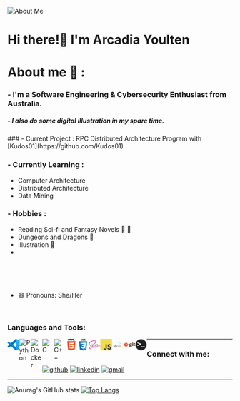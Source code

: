 ![About Me](https://media-exp1.licdn.com/dms/image/C4E16AQEYUaGQC7EtJg/profile-displaybackgroundimage-shrink_350_1400/0/1637790752253?e=1643241600&v=beta&t=3DyaYu68WmemgCLYh0uBybApnGpJIqrXfLjuqCR09wY)

# Hi there!:wave: I'm Arcadia Youlten
# About me 💬 :

### - I'm a Software Engineering & Cybersecurity Enthusiast from Australia.
##### - I also do some digital illustration in my spare time.

<div **align="right"**>
### - Current Project : RPC Distributed Architecture Program with [Kudos01](https://github.com/Kudos01) 
</div> 

### - Currently Learning :
- Computer Architecture
- Distributed Architecture 
- Data Mining 

### - Hobbies : 
- Reading Sci-fi and Fantasy Novels :space_invader: :crystal_ball:
- Dungeons and Dragons :dragon_face:
- Illustration 🎨
-  

</br>
</br>
</br>


- 😄 Pronouns: She/Her 

<br>

### Languages and Tools:

<img align="left" alt="Visual Studio Code" width="26px" src="https://raw.githubusercontent.com/github/explore/80688e429a7d4ef2fca1e82350fe8e3517d3494d/topics/visual-studio-code/visual-studio-code.png" />
<img align="left" alt="Python" width="26px" src="https://github.com/jalbertsr/logo-badge-images/blob/master/img/rsz_python.png?raw=true" />
<img align="left" alt="Docker" width="26px" src="https://i.imgur.com/VyjCJuz.png"/>
<img align="left" alt="C" width="26px" src="https://i.imgur.com/zINUxVf.png" />
<img align="left" alt="C++" width="26px" src="https://i.imgur.com/zINUxVf.png" />
<img align="left" alt="HTML5" width="26px" src="https://raw.githubusercontent.com/github/explore/80688e429a7d4ef2fca1e82350fe8e3517d3494d/topics/html/html.png" />
<img align="left" alt="CSS3" width="26px" src="https://raw.githubusercontent.com/github/explore/80688e429a7d4ef2fca1e82350fe8e3517d3494d/topics/css/css.png" />
<img align="left" alt="Sass" width="26px" src="https://raw.githubusercontent.com/github/explore/80688e429a7d4ef2fca1e82350fe8e3517d3494d/topics/sass/sass.png" />
<img align="left" alt="JavaScript" width="26px" src="https://raw.githubusercontent.com/github/explore/80688e429a7d4ef2fca1e82350fe8e3517d3494d/topics/javascript/javascript.png" />
<img align="left" alt="MySQL" width="26px" src="https://raw.githubusercontent.com/github/explore/80688e429a7d4ef2fca1e82350fe8e3517d3494d/topics/mysql/mysql.png" />
<img align="left" alt="Git" width="26px" src="https://raw.githubusercontent.com/github/explore/80688e429a7d4ef2fca1e82350fe8e3517d3494d/topics/git/git.png" />
<img align="left" alt="Terminal" width="26px" src="https://raw.githubusercontent.com/github/explore/80688e429a7d4ef2fca1e82350fe8e3517d3494d/topics/terminal/terminal.png" />

---

### Connect with me:

[<img src='https://cdn.jsdelivr.net/npm/simple-icons@3.0.1/icons/github.svg' alt='github' height='40'>](https://github.com/ayoul10)  [<img src='https://cdn.jsdelivr.net/npm/simple-icons@3.0.1/icons/linkedin.svg' alt='linkedin' height='40'>](https://www.linkedin.com/in/ayoul10/)  [<img src='https://cdn.jsdelivr.net/npm/simple-icons@3.0.1/icons/gmail.svg' alt='gmail' height='40'>](youltenarcadia@gmail.com)  

---

![Anurag's GitHub stats](https://github-readme-stats.vercel.app/api?username=ayoul10&theme=tokyonight&show_icons=true)    [![Top Langs](https://github-readme-stats.vercel.app/api/top-langs/?username=ayoul10&layout=compact&theme=tokyonight)](https://github.com/ayoul10/github-readme-stats)

<!--
**ayoul10/ayoul10** is a ✨ _special_ ✨ repository because its `README.md` (this file) appears on your GitHub profile.

Here are some ideas to get you started:

<img hight="400" width="500" alt="GIF" align="right" src="https://github.com/Xx-Ashutosh-xX/Xx-Ashutosh-xX/blob/master/assets/1936.gif">


### Hi there 👋, I'm Arcadia Youlten
#### Computer Engineering Student by Day, Illustrator by Night
![Computer Engineering Student by Day, Illustrator by Night](https://arturssmirnovs.github.io/github-profile-readme-generator/images/banner.png)




Skills: JAVA/ C / C++ / PYTHON / KALI LINUX / NESSUS / METASPLOIT /  / REACT / JS / HTML / CSS

- 🔭 I’m currently working on RPC Distributed Architecture Program with [Kudos01](https://github.com/Kudos01) 
- 😄 Pronouns: She/Her 
- ⚡ Fun fact: I've lived in six different countries!  


[<img src='https://cdn.jsdelivr.net/npm/simple-icons@3.0.1/icons/github.svg' alt='github' height='40'>](https://github.com/ayoul10)  [<img src='https://cdn.jsdelivr.net/npm/simple-icons@3.0.1/icons/linkedin.svg' alt='linkedin' height='40'>](https://www.linkedin.com/in/ayoul10/)  [<img src='https://cdn.jsdelivr.net/npm/simple-icons@3.0.1/icons/gmail.svg' alt='gmail' height='40'>](youltenarcadia@gmail.com)  




-->
